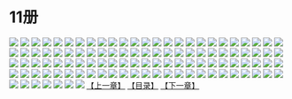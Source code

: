 # 11册
![](https://mao.mhtupian.com/uploads/img/7563/111240/1.jpg)
![](https://mao.mhtupian.com/uploads/img/7563/111240/2.jpg)
![](https://mao.mhtupian.com/uploads/img/7563/111240/3.jpg)
![](https://mao.mhtupian.com/uploads/img/7563/111240/4.jpg)
![](https://mao.mhtupian.com/uploads/img/7563/111240/5.jpg)
![](https://mao.mhtupian.com/uploads/img/7563/111240/6.jpg)
![](https://mao.mhtupian.com/uploads/img/7563/111240/7.jpg)
![](https://mao.mhtupian.com/uploads/img/7563/111240/8.jpg)
![](https://mao.mhtupian.com/uploads/img/7563/111240/9.jpg)
![](https://mao.mhtupian.com/uploads/img/7563/111240/10.jpg)
![](https://mao.mhtupian.com/uploads/img/7563/111240/11.jpg)
![](https://mao.mhtupian.com/uploads/img/7563/111240/12.jpg)
![](https://mao.mhtupian.com/uploads/img/7563/111240/13.jpg)
![](https://mao.mhtupian.com/uploads/img/7563/111240/14.jpg)
![](https://mao.mhtupian.com/uploads/img/7563/111240/15.jpg)
![](https://mao.mhtupian.com/uploads/img/7563/111240/16.jpg)
![](https://mao.mhtupian.com/uploads/img/7563/111240/17.jpg)
![](https://mao.mhtupian.com/uploads/img/7563/111240/18.jpg)
![](https://mao.mhtupian.com/uploads/img/7563/111240/19.jpg)
![](https://mao.mhtupian.com/uploads/img/7563/111240/20.jpg)
![](https://mao.mhtupian.com/uploads/img/7563/111240/21.jpg)
![](https://mao.mhtupian.com/uploads/img/7563/111240/22.jpg)
![](https://mao.mhtupian.com/uploads/img/7563/111240/23.jpg)
![](https://mao.mhtupian.com/uploads/img/7563/111240/24.jpg)
![](https://mao.mhtupian.com/uploads/img/7563/111240/25.jpg)
![](https://mao.mhtupian.com/uploads/img/7563/111240/26.jpg)
![](https://mao.mhtupian.com/uploads/img/7563/111240/27.jpg)
![](https://mao.mhtupian.com/uploads/img/7563/111240/28.jpg)
![](https://mao.mhtupian.com/uploads/img/7563/111240/29.jpg)
![](https://mao.mhtupian.com/uploads/img/7563/111240/30.jpg)
![](https://mao.mhtupian.com/uploads/img/7563/111240/31.jpg)
![](https://mao.mhtupian.com/uploads/img/7563/111240/32.jpg)
![](https://mao.mhtupian.com/uploads/img/7563/111240/33.jpg)
![](https://mao.mhtupian.com/uploads/img/7563/111240/34.jpg)
![](https://mao.mhtupian.com/uploads/img/7563/111240/35.jpg)
![](https://mao.mhtupian.com/uploads/img/7563/111240/36.jpg)
![](https://mao.mhtupian.com/uploads/img/7563/111240/37.jpg)
![](https://mao.mhtupian.com/uploads/img/7563/111240/38.jpg)
![](https://mao.mhtupian.com/uploads/img/7563/111240/39.jpg)
![](https://mao.mhtupian.com/uploads/img/7563/111240/40.jpg)
![](https://mao.mhtupian.com/uploads/img/7563/111240/41.jpg)
![](https://mao.mhtupian.com/uploads/img/7563/111240/42.jpg)
![](https://mao.mhtupian.com/uploads/img/7563/111240/43.jpg)
![](https://mao.mhtupian.com/uploads/img/7563/111240/44.jpg)
![](https://mao.mhtupian.com/uploads/img/7563/111240/45.jpg)
![](https://mao.mhtupian.com/uploads/img/7563/111240/46.jpg)
![](https://mao.mhtupian.com/uploads/img/7563/111240/47.jpg)
![](https://mao.mhtupian.com/uploads/img/7563/111240/48.jpg)
![](https://mao.mhtupian.com/uploads/img/7563/111240/49.jpg)
![](https://mao.mhtupian.com/uploads/img/7563/111240/50.jpg)
![](https://mao.mhtupian.com/uploads/img/7563/111240/51.jpg)
![](https://mao.mhtupian.com/uploads/img/7563/111240/52.jpg)
![](https://mao.mhtupian.com/uploads/img/7563/111240/53.jpg)
![](https://mao.mhtupian.com/uploads/img/7563/111240/54.jpg)
![](https://mao.mhtupian.com/uploads/img/7563/111240/55.jpg)
![](https://mao.mhtupian.com/uploads/img/7563/111240/56.jpg)
![](https://mao.mhtupian.com/uploads/img/7563/111240/57.jpg)
![](https://mao.mhtupian.com/uploads/img/7563/111240/58.jpg)
![](https://mao.mhtupian.com/uploads/img/7563/111240/59.jpg)
![](https://mao.mhtupian.com/uploads/img/7563/111240/60.jpg)
![](https://mao.mhtupian.com/uploads/img/7563/111240/61.jpg)
![](https://mao.mhtupian.com/uploads/img/7563/111240/62.jpg)
![](https://mao.mhtupian.com/uploads/img/7563/111240/63.jpg)
![](https://mao.mhtupian.com/uploads/img/7563/111240/64.jpg)
![](https://mao.mhtupian.com/uploads/img/7563/111240/65.jpg)
![](https://mao.mhtupian.com/uploads/img/7563/111240/66.jpg)
![](https://mao.mhtupian.com/uploads/img/7563/111240/67.jpg)
![](https://mao.mhtupian.com/uploads/img/7563/111240/68.jpg)
![](https://mao.mhtupian.com/uploads/img/7563/111240/69.jpg)
![](https://mao.mhtupian.com/uploads/img/7563/111240/70.jpg)
![](https://mao.mhtupian.com/uploads/img/7563/111240/71.jpg)
![](https://mao.mhtupian.com/uploads/img/7563/111240/72.jpg)
![](https://mao.mhtupian.com/uploads/img/7563/111240/73.jpg)
![](https://mao.mhtupian.com/uploads/img/7563/111240/74.jpg)
![](https://mao.mhtupian.com/uploads/img/7563/111240/75.jpg)
![](https://mao.mhtupian.com/uploads/img/7563/111240/76.jpg)
![](https://mao.mhtupian.com/uploads/img/7563/111240/77.jpg)
![](https://mao.mhtupian.com/uploads/img/7563/111240/78.jpg)
![](https://mao.mhtupian.com/uploads/img/7563/111240/79.jpg)
![](https://mao.mhtupian.com/uploads/img/7563/111240/80.jpg)
![](https://mao.mhtupian.com/uploads/img/7563/111240/81.jpg)
![](https://mao.mhtupian.com/uploads/img/7563/111240/82.jpg)
![](https://mao.mhtupian.com/uploads/img/7563/111240/83.jpg)
![](https://mao.mhtupian.com/uploads/img/7563/111240/84.jpg)
![](https://mao.mhtupian.com/uploads/img/7563/111240/85.jpg)
![](https://mao.mhtupian.com/uploads/img/7563/111240/86.jpg)
![](https://mao.mhtupian.com/uploads/img/7563/111240/87.jpg)
![](https://mao.mhtupian.com/uploads/img/7563/111240/88.jpg)
![](https://mao.mhtupian.com/uploads/img/7563/111240/89.jpg)
![](https://mao.mhtupian.com/uploads/img/7563/111240/90.jpg)
![](https://mao.mhtupian.com/uploads/img/7563/111240/91.jpg)
![](https://mao.mhtupian.com/uploads/img/7563/111240/92.jpg)
![](https://mao.mhtupian.com/uploads/img/7563/111240/93.jpg)
![](https://mao.mhtupian.com/uploads/img/7563/111240/94.jpg)
![](https://mao.mhtupian.com/uploads/img/7563/111240/95.jpg)
![](https://mao.mhtupian.com/uploads/img/7563/111240/96.jpg)
![](https://mao.mhtupian.com/uploads/img/7563/111240/97.jpg)
![](https://mao.mhtupian.com/uploads/img/7563/111240/98.jpg)
![](https://mao.mhtupian.com/uploads/img/7563/111240/99.jpg)
![](https://mao.mhtupian.com/uploads/img/7563/111240/100.jpg)
![](https://mao.mhtupian.com/uploads/img/7563/111240/101.jpg)
![](https://mao.mhtupian.com/uploads/img/7563/111240/102.jpg)
![](https://mao.mhtupian.com/uploads/img/7563/111240/103.jpg)
![](https://mao.mhtupian.com/uploads/img/7563/111240/104.jpg)
![](https://mao.mhtupian.com/uploads/img/7563/111240/105.jpg)
![](https://mao.mhtupian.com/uploads/img/7563/111240/106.jpg)
![](https://mao.mhtupian.com/uploads/img/7563/111240/107.jpg)
[【上一章】](./170.md)
[【目录】](./READMD.md)
[【下一章】](./172.md)
